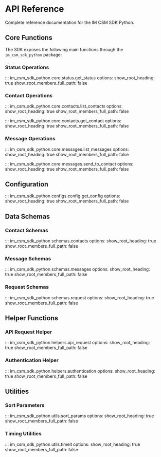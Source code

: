 # API Reference

Complete reference documentation for the IM CSM SDK Python.

## Core Functions

The SDK exposes the following main functions through the `im_csm_sdk_python` package:

### Status Operations

::: im_csm_sdk_python.core.status.get_status
    options:
        show_root_heading: true
        show_root_members_full_path: false

### Contact Operations

::: im_csm_sdk_python.core.contacts.list_contacts
    options:
        show_root_heading: true
        show_root_members_full_path: false

::: im_csm_sdk_python.core.contacts.get_contact
    options:
        show_root_heading: true
        show_root_members_full_path: false

### Message Operations

::: im_csm_sdk_python.core.messages.list_messages
    options:
        show_root_heading: true
        show_root_members_full_path: false

::: im_csm_sdk_python.core.messages.send_to_contact
    options:
        show_root_heading: true
        show_root_members_full_path: false

## Configuration

::: im_csm_sdk_python.configs.config.get_config
    options:
        show_root_heading: true
        show_root_members_full_path: false

## Data Schemas

### Contact Schemas

::: im_csm_sdk_python.schemas.contacts
    options:
        show_root_heading: true
        show_root_members_full_path: false

### Message Schemas

::: im_csm_sdk_python.schemas.messages
    options:
        show_root_heading: true
        show_root_members_full_path: false

### Request Schemas

::: im_csm_sdk_python.schemas.request
    options:
        show_root_heading: true
        show_root_members_full_path: false

## Helper Functions

### API Request Helper

::: im_csm_sdk_python.helpers.api_request
    options:
        show_root_heading: true
        show_root_members_full_path: false

### Authentication Helper

::: im_csm_sdk_python.helpers.authentication
    options:
        show_root_heading: true
        show_root_members_full_path: false

## Utilities

### Sort Parameters

::: im_csm_sdk_python.utils.sort_params
    options:
        show_root_heading: true
        show_root_members_full_path: false

### Timing Utilities

::: im_csm_sdk_python.utils.timeit
    options:
        show_root_heading: true
        show_root_members_full_path: false 